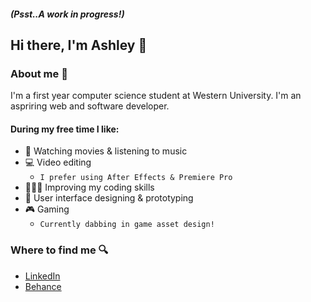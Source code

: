 ##### (Psst..A work in progress!)
## Hi there, I'm Ashley 👋
### About me 🎲
I'm a first year computer science student at Western University. I'm an aspriring web and software developer.
#### During my free time I like:
- 🎥 Watching movies & listening to music
- 💻 Video editing
  - `I prefer using After Effects & Premiere Pro`
- 👩🏽‍💻 Improving my coding skills
- 📝 User interface designing & prototyping
- 🎮 Gaming
  - `Currently dabbing in game asset design!`
### Where to find me 🔍
- [LinkedIn](https://www.linkedin.com/in/ashleyoyewole/)
- [Behance](behance.net/ashleyoyewole)
